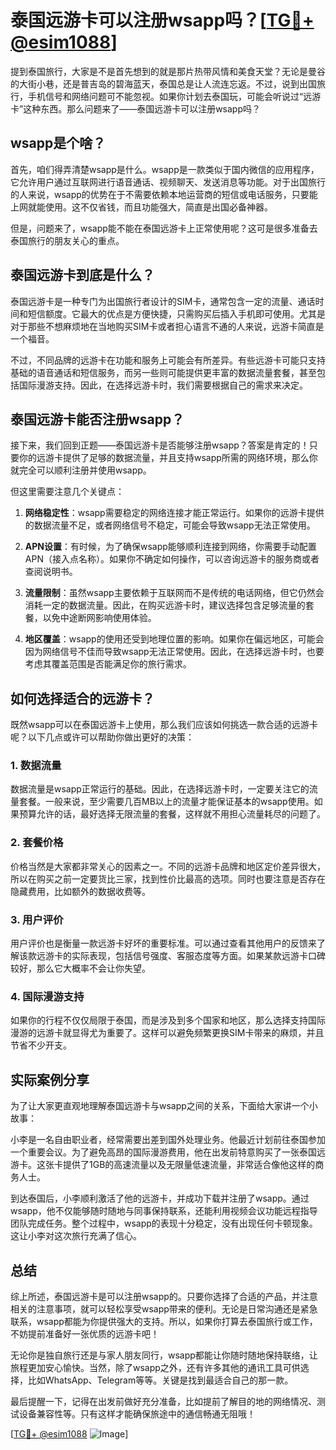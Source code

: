 # 泰国远游卡可以注册wsapp吗？[[TG💪+ @esim1088](https://t.me/s/esim1088)]

提到泰国旅行，大家是不是首先想到的就是那片热带风情和美食天堂？无论是曼谷的大街小巷，还是普吉岛的碧海蓝天，泰国总是让人流连忘返。不过，说到出国旅行，手机信号和网络问题可不能忽视。如果你计划去泰国玩，可能会听说过“远游卡”这种东西。那么问题来了——泰国远游卡可以注册wsapp吗？

## wsapp是个啥？

首先，咱们得弄清楚wsapp是什么。wsapp是一款类似于国内微信的应用程序，它允许用户通过互联网进行语音通话、视频聊天、发送消息等功能。对于出国旅行的人来说，wsapp的优势在于不需要依赖本地运营商的短信或电话服务，只要能上网就能使用。这不仅省钱，而且功能强大，简直是出国必备神器。

但是，问题来了，wsapp能不能在泰国远游卡上正常使用呢？这可是很多准备去泰国旅行的朋友关心的重点。

## 泰国远游卡到底是什么？

泰国远游卡是一种专门为出国旅行者设计的SIM卡，通常包含一定的流量、通话时间和短信额度。它最大的优点是方便快捷，只需购买后插入手机即可使用。尤其是对于那些不想麻烦地在当地购买SIM卡或者担心语言不通的人来说，远游卡简直是一个福音。

不过，不同品牌的远游卡在功能和服务上可能会有所差异。有些远游卡可能只支持基础的语音通话和短信服务，而另一些则可能提供更丰富的数据流量套餐，甚至包括国际漫游支持。因此，在选择远游卡时，我们需要根据自己的需求来决定。

## 泰国远游卡能否注册wsapp？

接下来，我们回到正题——泰国远游卡是否能够注册wsapp？答案是肯定的！只要你的远游卡提供了足够的数据流量，并且支持wsapp所需的网络环境，那么你就完全可以顺利注册并使用wsapp。

但这里需要注意几个关键点：

1. **网络稳定性**：wsapp需要稳定的网络连接才能正常运行。如果你的远游卡提供的数据流量不足，或者网络信号不稳定，可能会导致wsapp无法正常使用。
   
2. **APN设置**：有时候，为了确保wsapp能够顺利连接到网络，你需要手动配置APN（接入点名称）。如果你不确定如何操作，可以咨询远游卡的服务商或者查阅说明书。

3. **流量限制**：虽然wsapp主要依赖于互联网而不是传统的电话网络，但它仍然会消耗一定的数据流量。因此，在购买远游卡时，建议选择包含足够流量的套餐，以免中途断网影响使用体验。

4. **地区覆盖**：wsapp的使用还受到地理位置的影响。如果你在偏远地区，可能会因为网络信号不佳而导致wsapp无法正常使用。因此，在选择远游卡时，也要考虑其覆盖范围是否能满足你的旅行需求。

## 如何选择适合的远游卡？

既然wsapp可以在泰国远游卡上使用，那么我们应该如何挑选一款合适的远游卡呢？以下几点或许可以帮助你做出更好的决策：

### 1. 数据流量

数据流量是wsapp正常运行的基础。因此，在选择远游卡时，一定要关注它的流量套餐。一般来说，至少需要几百MB以上的流量才能保证基本的wsapp使用。如果预算允许的话，最好选择无限流量的套餐，这样就不用担心流量耗尽的问题了。

### 2. 套餐价格

价格当然是大家都非常关心的因素之一。不同的远游卡品牌和地区定价差异很大，所以在购买之前一定要货比三家，找到性价比最高的选项。同时也要注意是否存在隐藏费用，比如额外的数据收费等。

### 3. 用户评价

用户评价也是衡量一款远游卡好坏的重要标准。可以通过查看其他用户的反馈来了解该款远游卡的实际表现，包括信号强度、客服态度等方面。如果某款远游卡口碑较好，那么它大概率不会让你失望。

### 4. 国际漫游支持

如果你的行程不仅仅局限于泰国，而是涉及到多个国家和地区，那么选择支持国际漫游的远游卡就显得尤为重要了。这样可以避免频繁更换SIM卡带来的麻烦，并且节省不少开支。

## 实际案例分享

为了让大家更直观地理解泰国远游卡与wsapp之间的关系，下面给大家讲一个小故事：

小李是一名自由职业者，经常需要出差到国外处理业务。他最近计划前往泰国参加一个重要会议。为了避免高昂的国际漫游费用，他在出发前特意购买了一张泰国远游卡。这张卡提供了1GB的高速流量以及无限量低速流量，非常适合像他这样的商务人士。

到达泰国后，小李顺利激活了他的远游卡，并成功下载并注册了wsapp。通过wsapp，他不仅能够随时随地与同事保持联系，还能利用视频会议功能远程指导团队完成任务。整个过程中，wsapp的表现十分稳定，没有出现任何卡顿现象。这让小李对这次旅行充满了信心。

## 总结

综上所述，泰国远游卡是可以注册wsapp的。只要你选择了合适的产品，并注意相关的注意事项，就可以轻松享受wsapp带来的便利。无论是日常沟通还是紧急联系，wsapp都能为你提供强大的支持。所以，如果你打算去泰国旅行或工作，不妨提前准备好一张优质的远游卡吧！

无论你是独自旅行还是与家人朋友同行，wsapp都能让你随时随地保持联络，让旅程更加安心愉快。当然，除了wsapp之外，还有许多其他的通讯工具可供选择，比如WhatsApp、Telegram等等。关键是找到最适合自己的那一款。

最后提醒一下，记得在出发前做好充分准备，比如提前了解目的地的网络情况、测试设备兼容性等。只有这样才能确保旅途中的通信畅通无阻哦！

[[TG💪+ @esim1088](https://t.me/s/esim1088) ![Image](https://i.postimg.cc/4NQfJmqS/Snipaste-2025-05-13-00-14-12.png)]